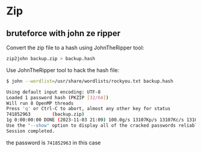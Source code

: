 # Zip

## bruteforce with john ze ripper

Convert the zip file to a hash using JohnTheRipper tool:
```bash
zip2john backup.zip > backup.hash
```
Use JohnTheRipper tool to hack the hash file:
```bash
$ john --wordlist=/usr/share/wordlists/rockyou.txt backup.hash

Using default input encoding: UTF-8
Loaded 1 password hash (PKZIP [32/64])
Will run 8 OpenMP threads
Press 'q' or Ctrl-C to abort, almost any other key for status
741852963        (backup.zip)     
1g 0:00:00:00 DONE (2023-11-03 21:09) 100.0g/s 13107Kp/s 13107Kc/s 13107KC/s 123456..kovacs
Use the "--show" option to display all of the cracked passwords reliably
Session completed. 
```
the password is `741852963` in this case